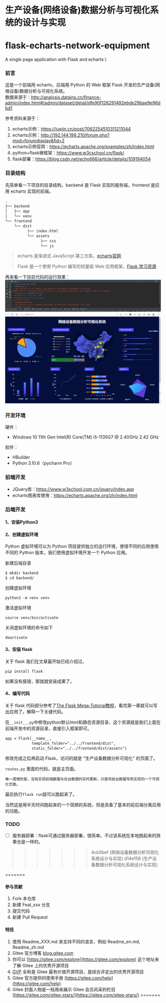# 生产设备(网络设备)数据分析与可视化系统的设计与实现
# flask-echarts-network-equipment
A single page application with Flask and echarts.\

### 前言
这是一个前端用 echarts，后端用 Python 的 Web 框架 Flask 开发的生产设备(网络设备)数据分析与可视化系统。\
数据来源于：http://analysis.datains.cn/finance-admin/index.html#/admin/dataset/detail/dfe90f126291492ebde29bae9e96dbd1

参考资料来源于：
1. echarts示例：https://juejin.cn/post/7062254510311211044
2. echarts示例：http://192.144.199.210/forum.php?mod=forumdisplay&fid=2
3. echarts示例官网：https://echarts.apache.org/examples/zh/index.html
4. python+flask微框架：https://www.w3cschool.cn/flask/
5. flask部署：https://blog.csdn.net/echo666/article/details/109194054
### 目录结构
先简单看一下项目的目录结构，backend 是 Flask 实现的服务端，frontend 是应用 echarts 实现的前端。

```
.
├── backend
│   ├── app
│   └── venv
└── frontend
    └── dist
          ├── index.html
          └── assets
                ├── css
                └── js
```
> echarts 是渐进式 JavaScript 第三方库。[echarts官网](https://echarts.apache.org/examples/zh/index.html)

> Flask 是一个使用 Python 编写的轻量级 Web 应用框架。[Flask 学习资源](https://dormousehole.readthedocs.io/en/latest/)

再来看一下目前代码的运行效果：
![img.png](img.png)
![img_1.png](img_1.png)

### 开发环境
硬件：
- Windows 10 11th Gen Intel(R) Core(TM) i5-1135G7 @ 2.40GHz   2.42 GHz

软件：
- HBuilder
- Python 3.10.6（pycharm Pro）


### 前端开发

- JQuery库：https://www.w3school.com.cn/jquery/index.asp
- echarts图表库使用：https://echarts.apache.org/zh/index.html

### 后端开发

#### 1、安装Python3

#### 2、创建虚拟环境
Python 虚拟环境可以为 Python 项目提供独立的运行环境，使得不同的应用使用不同的 Python 版本，我们使用虚拟环境开发一个 Python 应用。

新建后端目录
```
$ mkdir backend
$ cd backend/
```

创建虚拟环境
```
python3 -m venv venv
```

激活虚拟环境
```
source venv/bin/activate
```

关闭虚拟环境的命令如下
```
deactivate
```

#### 3、安装 flask

关于 flask 我们在文章最开始已经介绍过。

```
pip install flask
```

如果没有报错，那就就安装成果了。


#### 4、编写代码
关于 flask 代码部分参考了[The Flask Mega-Tutorial教程](https://github.com/luhuisicnu/The-Flask-Mega-Tutorial-zh)，看完第一章就可以写出应用了。解释一下关键代码。

在`__init__.py`中修改python默认html和静态资源目录，这个资源就是我们上面在前端开发中的资源目录，直接引入框架即可。

```
app = Flask(__name__,
            template_folder="../../frontend/dist",
            static_folder="../../frontend/dist/assets")
```

修改完成之后再启动 Flask，访问的就是 "生产设备数据分析可视化" 的页面了。

`routes.py` 里面的代码，就是主页面。

``
    唯一遗憾的是，没有实现前端数据与后台数据的实时更新，只是将前台数据写死实现的一个可视化页面。
``

最后执行`flask run`就可以跑起来了。

当然这是用半天时间跑起来的一个简陋的系统，但是具备了基本的前后端分离应用的功能。

### TODO
- [ ] 服务器部署：flask可通过服务器部署，很简单。不过该系统在本地跑起来的效果也是一样的。
>>>>>>> 4cb5bef (网络设备数据分析可视化系统设计与实现)
>>>>>>> d14e158 (生产设备数据分析可视化系统设计与实现)




=======
#### 参与贡献

1.  Fork 本仓库
2.  新建 Feat_xxx 分支
3.  提交代码
4.  新建 Pull Request

#### 特技

1.  使用 Readme\_XXX.md 来支持不同的语言，例如 Readme\_en.md, Readme\_zh.md
2.  Gitee 官方博客 [blog.gitee.com](https://blog.gitee.com)
3.  你可以 [https://gitee.com/explore](https://gitee.com/explore) 这个地址来了解 Gitee 上的优秀开源项目
4.  [GVP](https://gitee.com/gvp) 全称是 Gitee 最有价值开源项目，是综合评定出的优秀开源项目
5.  Gitee 官方提供的使用手册 [https://gitee.com/help](https://gitee.com/help)
6.  Gitee 封面人物是一档用来展示 Gitee 会员风采的栏目 [https://gitee.com/gitee-stars/](https://gitee.com/gitee-stars/)
=======
